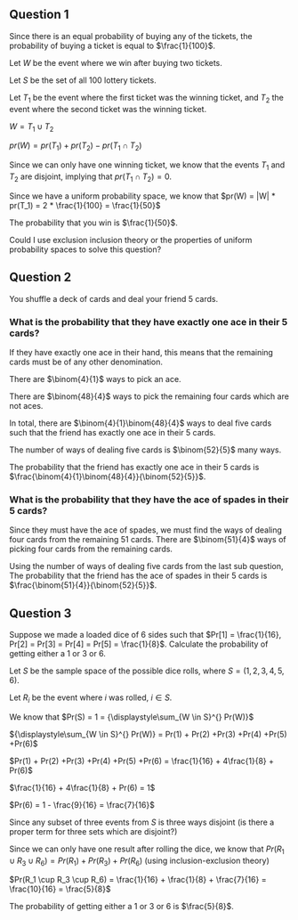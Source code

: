 ## Question 1 
Since there is an equal probability of buying any of the tickets, the probability of buying a ticket is equal 
to $\frac{1}{100}$.

Let $W$ be the event where we win after buying two tickets. 

Let $S$ be the set of all 100 lottery tickets.

Let $T_1$ be the event where the first ticket was the winning ticket, and $T_2$ the 
event where the second ticket was the winning ticket.

$W = T_1 \cup T_2$

$pr(W) = pr(T_1) + pr(T_2) - pr(T_1 \cap T_2)$

Since we can only have one winning ticket, we know that the events $T_1$ and $T_2$ are disjoint, implying that
$pr(T_1 \cap T_2) = 0$.

Since we have a uniform probability space, we know that $pr(W) = |W| * pr(T_1) = 2 * \frac{1}{100} = \frac{1}{50}$

The probability that you win is $\frac{1}{50}$.

Could I use exclusion inclusion theory or the properties of uniform probability spaces to solve this question?

## Question 2

You shuffle a deck of cards and deal your friend 5 cards.

### What is the probability that they have exactly one ace in their 5 cards?

If they have exactly one ace in their hand, this means that the remaining cards must be of any other denomination.

There are $\binom{4}{1}$ ways to pick an ace. 

There are $\binom{48}{4}$ ways to pick the remaining four cards which are not aces.

In total, there are
$\binom{4}{1}\binom{48}{4}$ ways to deal five cards such that the 
friend has exactly one ace in their 5 cards.

The number of ways of dealing five cards is $\binom{52}{5}$ many ways.

The probability that the friend has exactly one ace in their 5 cards is 
$\frac{\binom{4}{1}\binom{48}{4}}{\binom{52}{5}}$.

### What is the probability that they have the ace of spades in their 5 cards?

Since they must have the ace of spades, we must find the ways of dealing four cards from the remaining 51 cards.
There are $\binom{51}{4}$ ways of picking four cards from the remaining cards.

Using the number of ways of dealing five cards from the last sub question,
The probability that the friend has the ace of spades in their 5 cards is
$\frac{\binom{51}{4}}{\binom{52}{5}}$.

## Question 3
Suppose we made a loaded dice of 6 sides such that $Pr[1] = \frac{1}{16}, Pr[2] = Pr[3] = Pr[4] = Pr[5] = \frac{1}{8}$.
Calculate the probability of getting either a 1 or 3 or 6.


Let $S$ be the sample space of the possible dice rolls, where $S = (1, 2, 3, 4, 5, 6)$.

Let $R_i$ be the event where $i$ was rolled, $i \in S$.

We know that $Pr(S) = 1 = {\displaystyle\sum_{W \in S}^{} Pr(W)}$   

${\displaystyle\sum_{W \in S}^{} Pr(W)} = Pr(1) + Pr(2) +Pr(3) +Pr(4) +Pr(5) +Pr(6)$   

$Pr(1) + Pr(2) +Pr(3) +Pr(4) +Pr(5) +Pr(6) = \frac{1}{16} + 4\frac{1}{8} + Pr(6)$

$\frac{1}{16} + 4\frac{1}{8} + Pr(6) = 1$

$Pr(6) = 1 - \frac{9}{16} = \frac{7}{16}$

Since any subset of three events from $S$ is three ways disjoint (is there a proper term for three sets which are disjoint?)

Since we can only have one result after rolling the dice, we know that $Pr(R_1 \cup R_3 \cup R_6) = Pr(R_1) + Pr(R_3) + Pr(R_6)$ (using inclusion-exclusion theory)


$Pr(R_1 \cup R_3 \cup R_6) = \frac{1}{16} + \frac{1}{8} + \frac{7}{16} = \frac{10}{16} = \frac{5}{8}$

The probability of getting either a 1 or 3 or 6 is $\frac{5}{8}$.
